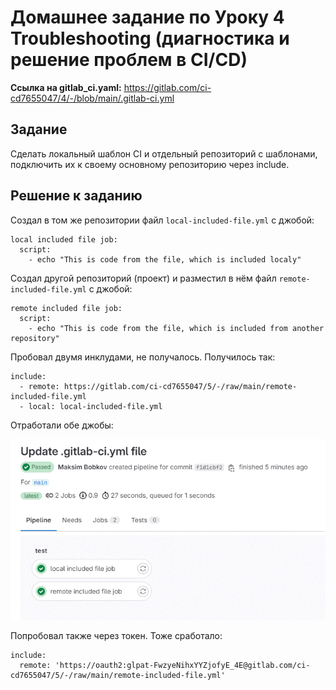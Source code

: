 # Домашнее задание по Уроку 4 Troubleshooting (диагностика и решение проблем в CI/CD)

**Ссылка на gitlab_ci.yaml:** https://gitlab.com/ci-cd7655047/4/-/blob/main/.gitlab-ci.yml

## Задание
Сделать локальный шаблон CI и отдельный репозиторий с шаблонами, подключить их к своему основному репозиторию через include.

## Решение к заданию

Создал в том же репозитории файл `local-included-file.yml` с джобой:
```
local included file job:
  script:
    - echo "This is code from the file, which is included localy"
```

Создал другой репозиторий (проект) и разместил в нём файл `remote-included-file.yml` с джобой:
```
remote included file job:
  script:
    - echo "This is code from the file, which is included from another repository"
```

Пробовал двумя инклудами, не получалось. Получилось так:

```
include:
  - remote: https://gitlab.com/ci-cd7655047/5/-/raw/main/remote-included-file.yml
  - local: local-included-file.yml
```

Отработали обе джобы:

![](1.gif)

Попробовал также через токен. Тоже сработало:
```
include:
  remote: 'https://oauth2:glpat-FwzyeNihxYYZjofyE_4E@gitlab.com/ci-cd7655047/5/-/raw/main/remote-included-file.yml'
```
